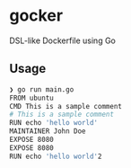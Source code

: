 # gocker
DSL-like Dockerfile using Go


## Usage
```bash
❯ go run main.go
FROM ubuntu
CMD This is a sample comment
# This is a sample comment
RUN echo 'hello world'
MAINTAINER John Doe
EXPOSE 8080
EXPOSE 8080
RUN echo 'hello world'2
```